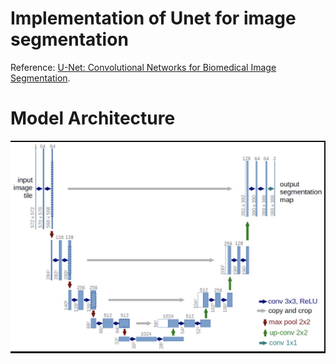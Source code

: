 # Implementation of Unet for image segmentation

Reference: [U-Net: Convolutional Networks for Biomedical Image Segmentation](http://lmb.informatik.uni-freiburg.de/people/ronneber/u-net/).


# Model Architecture

![img/model.jpg](img/model.jpg)
